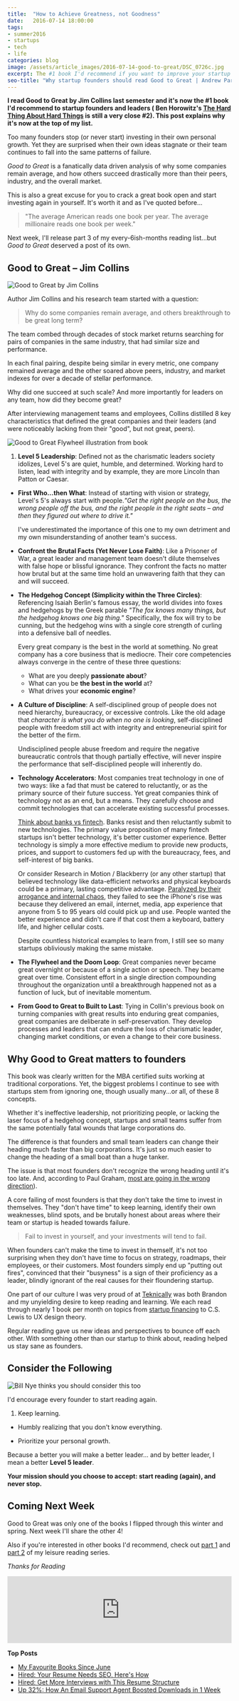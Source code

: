 ```yaml
---
title:  "How to Achieve Greatness, not Goodness"
date:   2016-07-14 18:00:00
tags:
- summer2016
- startups
- tech
- life
categories: blog
image: /assets/article_images/2016-07-14-good-to-great/DSC_0726c.jpg
excerpt: The #1 book I'd recommend if you want to improve your startup and understand what makes a company succeed long term. 
seo-title: "Why startup founders should read Good to Great | Andrew Paradi"
---
```


**I read Good to Great by Jim Collins last semester and it's now the #1 book I'd recommend to startup founders and leaders ( Ben Horowitz's [The Hard Thing About Hard Things](/blog/leisure-reading-part-1/#hardthing) is still a very close #2). This post explains why it's now at the top of my list.**

Too many founders stop (or never start) investing in their own personal growth. Yet they are surprised when their own ideas stagnate or their team continues to fall into the same patterns of failure.

*Good to Great* is a fanatically data driven analysis of why some companies remain average, and how others succeed drastically more than their peers, industry, and the overall market.

This is also a great excuse for you to crack a great book open and start investing again in yourself. It's worth it and as I've quoted before...

> "The average American reads one book per year. The average millionaire reads one book per week."

Next week, I'll release part 3 of my every-6ish-months reading list...but *Good to Great* deserved a post of its own.

Good to Great – Jim Collins
---

![Good to Great by Jim Collins](/assets/article_images/2016-07-14-good-to-great/Good-to-Great-946608.jpg)

Author Jim Collins and his research team started with a question:

> Why do some companies remain average, and others breakthrough to be great long term? 

The team combed through decades of stock market returns searching for pairs of companies in the same industry, that had similar size and performance.

In each final pairing, despite being similar in every metric, one company remained average and the other soared above peers, industry, and market indexes for over a decade of stellar performance. 

Why did one succeed at such scale? And more importantly for leaders on any team, how did they become great?

After interviewing management teams and employees, Collins distilled 8 key characteristics that defined the great companies and their leaders (and were noticeably lacking from their "good", but not great, peers).

![Good to Great Flywheel illustration from book](/assets/article_images/2016-07-14-good-to-great/goodtogreatflywheel.png)


1. **Level 5 Leadership**: Defined not as the charismatic leaders society idolizes, Level 5's are quiet, humble, and determined. Working hard to listen, lead with integrity and by example, they are more Lincoln than Patton or Caesar.

- **First Who...then What**: Instead of starting with vision or strategy, Level's 5's always start with people.*"Get the right people on the bus, the wrong people off the bus, and the right people in the right seats – and then they figured out where to drive it."* 

	I've underestimated the importance of this one to my own detriment and my own misunderstanding of another team's success.
- **Confront the Brutal Facts (Yet Never Lose Faith)**: Like a Prisoner of War, a great leader and management team doesn't dilute themselves with false hope or blissful ignorance. They confront the facts no matter how brutal but at the same time hold an unwavering faith that they can and will succeed.

- **The Hedgehog Concept (Simplicity within the Three Circles)**: Referencing Isaiah Berlin's famous essay, the world divides into foxes and hedgehogs by the Greek parable *"The fox knows many things, but the hedgehog knows one big thing."* Specifically, the fox will try to be cunning, but the hedgehog wins with a single core strength of curling into a defensive ball of needles. 

	Every great company is the best in the world at something. No great company has a core business that is mediocre. Their core competencies always converge in the centre of these three questions:
	
	- What are you deeply **passionate about**?
	- What can you be **the best in the world** at?
	- What drives your **economic engine**?
	
- **A Culture of Discipline**: A self-disciplined group of people does not need hierarchy, bureaucracy, or excessive controls. Like the old adage that *character is what you do when no one is looking*, self-disciplined people with freedom still act with integrity and entrepreneurial spirit for the better of the firm. 

	Undisciplined people abuse freedom and require the negative bureaucratic controls that though partially effective, will never inspire the performance that self-disciplined people will inherently do.

- **Technology Accelerators**: Most companies treat technology in one of two ways: like a fad that must be catered to reluctantly, or as the primary source of their future success. Yet great companies think of technology not as an end, but a means. They carefully choose and commit technologies that can accelerate existing successful processes.

	[Think about banks vs fintech](/blog/canadian-fintech-startups-have-only-3-options/). Banks resist and then reluctantly submit to new technologies. The primary value proposition of many fintech startups isn't better technology, it's better customer experience. Better technology is simply a more effective medium to provide new products, prices, and support to customers fed up with the bureaucracy, fees, and self-interest of big banks.
	
	Or consider Research in Motion / Blackberry (or any other startup) that believed technology like data-efficient networks and physical keyboards could be a primary, lasting competitive advantage. [Paralyzed by their arrogance and internal chaos](/blog/leisure-reading-part-1/#losingthesignal), they failed to see the iPhone's rise was because they delivered an email, internet, media, app experience that anyone from 5 to 95 years old could pick up and use. People wanted the better experience and didn't care if that cost them a keyboard, battery life, and higher cellular costs.
	
	Despite countless historical examples to learn from, I still see so many startups obliviously making the same mistake.

- **The Flywheel and the Doom Loop**: Great companies never became great overnight or because of a single action or speech. They became great over time. Consistent effort in a single direction compounding throughout the organization until a breakthrough happened not as a function of luck, but of inevitable momentum.

- **From Good to Great to Built to Last**: Tying in Collin's previous book on turning companies with great results into enduring great companies, great companies are deliberate in self-preservation. They develop processes and leaders that can endure the loss of charismatic leader, changing market conditions, or even a change to their core business.

Why Good to Great matters to founders
---

This book was clearly written for the MBA certified suits working at traditional corporations. Yet, the biggest problems I continue to see with startups stem from ignoring one, though usually many...or all, of these 8 concepts.

Whether it's ineffective leadership, not prioritizing people, or lacking the laser focus of a hedgehog concept, startups and small teams suffer from the same potentially fatal wounds that large corporations do.

The difference is that founders and small team leaders can change their heading much faster than big corporations. It's just so much easier to change the heading of a small boat than a huge tanker.

The issue is that most founders don't recognize the wrong heading until it's too late. And, according to Paul Graham, [most are going in the wrong direction](/blog/how-startups-fail-even-with-cash-and-growth/)).

A core failing of most founders is that they don't take the time to invest in themselves. They "don't have time" to keep learning, identify their own weaknesses, blind spots, and be brutally honest about areas where their team or startup is headed towards failure. 

> Fail to invest in yourself, and your investments will tend to fail.

When founders can't make the time to invest in themself, it's not too surprising when they don't have time to focus on strategy, roadmaps, their employees, or their customers. Most founders simply end up "putting out fires", convinced that their "busyness" is a sign of their proficiency as a leader, blindly ignorant of the real causes for their floundering startup. 

One part of our culture I was very proud of at [Teknically](/project/teknically-webplio???!!) was both Brandon and my unyielding desire to keep reading and learning. We each read through nearly 1 book per month on topics from [startup financing](/blog/7-personal-lessons-from-founding-a-startup/) to C.S. Lewis to UX design theory.

Regular reading gave us new ideas and perspectives to bounce off each other. With something other than our startup to think about, reading helped us stay sane as founders.

Consider the Following
---

![Bill Nye thinks you should consider this too](/assets/article_images/2016-07-14-good-to-great/consider-the-following-bill-nye.jpg)

I'd encourage every founder to start reading again. 

1. Keep learning. 

- Humbly realizing that you don't know everything. 

- Prioritize your personal growth. 

Because a better you will make a better leader... and by better leader, I mean a better **Level 5 leader**. 

**Your mission should you choose to accept: start reading (again), and never stop.**

Coming Next Week
---

Good to Great was only one of the books I flipped through this winter and spring. Next week I'll share the other 4! 

Also if you're interested in other books I'd recommend, check out [part 1](/blog/leisure-reading-part-1/) and [part 2](/blog/leisure-reading-part-2/) of my leisure reading series. 

*Thanks for Reading*

<script src="https://blitzen.com/scripts/blitzenForm.js" type="text/javascript"></script> <iframe src="https://andrew.blitzen.com/form/andrewnotes-footer-1?page=20160714-good-to-great" id="017ce06a18c93534f49cdb840176f9" onload="resizeCrossDomainIframe('017ce06a18c93534f49cdb840176f9', 'https://andrew.blitzen.com');" width="100%" style="border: none;" resize="true"></iframe>

**Top Posts**

- [My Favourite Books Since June](/blog/leisure-reading-part-2/)
- [Hired: Your Resume Needs SEO, Here's How](/blog/hired-part-2/)
- [Hired: Get More Interviews with This Resume Structure](/blog/hired-part-3/)
- [Up 32%: How An Email Support Agent Boosted Downloads in 1 Week](/blog/videostream-how-growth-starts-with-great-customer-support/)